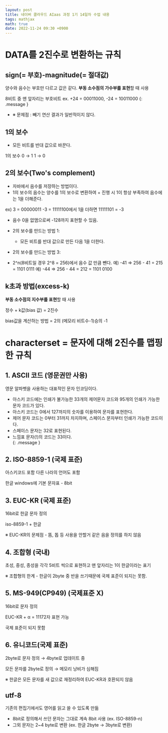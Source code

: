```yaml
---
layout: post
title: 네이버 클라우드 AIaas 과정 1기 14일차 수업 내용
tags: mathjax
math: true
date: 2022-11-24 09:30 +0900
---
```


# DATA를 2진수로 변환하는 규칙

## sign(= 부호)-magnitude(= 절대값)

양수와 음수는 부호만 다르고 값은 같다.
**부동 소수점의 가수부를 표현**할 때 사용

8비트 중 맨 앞자리는 부호비트
ex. +24 = 00011000, -24 = 10011000
{: .message }

- ※ 문제점 : 빼기 연산 결과가 일반적이지 않다.


## 1의 보수

- 모든 비트를 반대 값으로 바꾼다.

1의 보수
0 → 1
1 → 0


## 2의 보수(Two's complement)

- 자바에서 음수를 저장하는 방법이다.
- 1의 보수의 음수는 양수를 1의 보수로 변환하여 + 진행 시
  1이 항상 부족하여 음수에는 1을 더해준다.

ex) 3 = 00000011 -3 = 11111100에서 1을 더하면 11111101 = -3
- 음수 0을 없앰으로써 -128까지 표현할 수 있음.
- 2의 보수를 만드는 방법 1:
  - 모든 비트를 반대 값으로 만든 다음 1을 더한다.

- 2의 보수를 만드는 방법 3:
 - 2^n(8비트일 경우 2^8 = 256)에서 음수 값 만큼 뺀다.
   예) -41 => 256 - 41 = 215 = 1101 0111
   예) -44 => 256 - 44 = 212 = 1101 0100


## k초과 방법(excess-k)

**부동 소수점의 지수부를 표현**할 때 사용

정수 + k값(bias 값) = 2진수

bias값을 계산하는 방법 = 2의 (메모리 비트수-1)승의 -1


# characterset = 문자에 대해 2진수를 맵핑한 규칙

## 1. ASCII 코드 (영문권만 사용)

영문 알파벳을 사용하는 대표적인 문자 인코딩이다.

- 아스키 코드에는 인쇄가 불가능한 33개의 제어문자 코드와 95개의 인쇄가 가능한 문자 코드가 있다. 
- 아스키 코드는 0에서 127까지의 숫자를 이용하여 문자를 표현한다.<br>
- 제어 문자 코드는 0부터 31까지 차지하며, 스페이스 문자부터 인쇄가 가능한 코드이다.<br>
- 스페이스 문자는 32로 표현된다.<br>
- 느낌표 문자(!)의 코드는 33이다.<br>
{: .message }


## 2. ISO-8859-1 (국제 표준)

아스키코드 포함 다른 나라의 언어도 포함

한글 windows에 기본 문자표 - 8bit


## 3. EUC-KR (국제 표준)

16bit로 한글 문자 정의

iso-8859-1 + 한글

※ EUC-KR의 문제점 - 똠, 똡 등 사용을 안할거 같은 음을 정의를 하지 않음


## 4. 조합형 (국내)

초성, 중성, 종성을 각각 5비트 씩으로 표현하고 맨 앞자리는 1이 한글이라는 표기

※ 조합형의 한계 - 한글이 2byte 중 반을 쓰기때문에 국제 표준이 되지는 못함.


## 5. MS-949(CP949) (국제표준 X)

16bit로 문자 정의

EUC-KR + α = 11172자 표현 가능

국제 표준이 되지 못함


## 6. 유니코드(국제 표준)

2byte로 문자 정의 → 4byte로 업데이트 중

모든 문자를 2byte로 정의 → 메모리 낭비가 심해짐

※ 한글은 모든 문자를 새 값으로 재정리하여 EUC-KR과 호환되지 않음

## utf-8

기존의 편집기에서도 영어를 읽고 쓸 수 있도록 만듦

- 8bit로 정의해서 쓰던 문자는 그대로 계속 8bit 사용
  (ex. ISO-8859-n)
- 그외 문자는 2~4 byte로 변환
  (ex. 한글 2byte → 3byte로 변환)


  